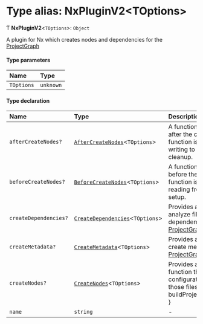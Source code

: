 # Type alias: NxPluginV2\<TOptions\>

Ƭ **NxPluginV2**\<`TOptions`\>: `Object`

A plugin for Nx which creates nodes and dependencies for the [ProjectGraph](../../devkit/documents/ProjectGraph)

#### Type parameters

| Name       | Type      |
| :--------- | :-------- |
| `TOptions` | `unknown` |

#### Type declaration

| Name                  | Type                                                                            | Description                                                                                                                                   |
| :-------------------- | :------------------------------------------------------------------------------ | :-------------------------------------------------------------------------------------------------------------------------------------------- |
| `afterCreateNodes?`   | [`AfterCreateNodes`](../../devkit/documents/AfterCreateNodes)\<`TOptions`\>     | A function which is called after the create nodes function is called. Useful for writing to cache or other cleanup.                           |
| `beforeCreateNodes?`  | [`BeforeCreateNodes`](../../devkit/documents/BeforeCreateNodes)\<`TOptions`\>   | A function which is called before the create nodes function is called. Useful for reading from cache or other setup.                          |
| `createDependencies?` | [`CreateDependencies`](../../devkit/documents/CreateDependencies)\<`TOptions`\> | Provides a function to analyze files to create dependencies for the [ProjectGraph](../../devkit/documents/ProjectGraph)                       |
| `createMetadata?`     | [`CreateMetadata`](../../devkit/documents/CreateMetadata)\<`TOptions`\>         | Provides a function to create metadata for the [ProjectGraph](../../devkit/documents/ProjectGraph)                                            |
| `createNodes?`        | [`CreateNodes`](../../devkit/documents/CreateNodes)\<`TOptions`\>               | Provides a file pattern and function that retrieves configuration info from those files. e.g. { '\*_/_.csproj': buildProjectsFromCsProjFile } |
| `name`                | `string`                                                                        | -                                                                                                                                             |
